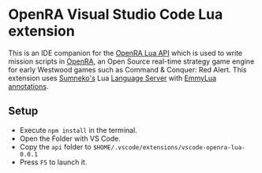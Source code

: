 # OpenRA Visual Studio Code Lua extension

This is an IDE companion for the [OpenRA Lua API](https://docs.openra.net/en/latest/release/lua/) which is used to write mission scripts in [OpenRA](https://www.openra.net), an Open Source real-time strategy game engine for early Westwood games such as Command & Conquer: Red Alert. This extension uses [Sumneko's](https://marketplace.visualstudio.com/items?itemName=sumneko.lua) Lua [Language Server](https://microsoft.github.io/language-server-protocol/) with [EmmyLua annotations](https://github.com/sumneko/lua-language-server/wiki/EmmyLua-Annotations).

## Setup

* Execute `npm install` in the terminal.
* Open the Folder with VS Code.
* Copy the `api` folder to `$HOME/.vscode/extensions/vscode-openra-lua-0.0.1`
* Press `F5` to launch it.
